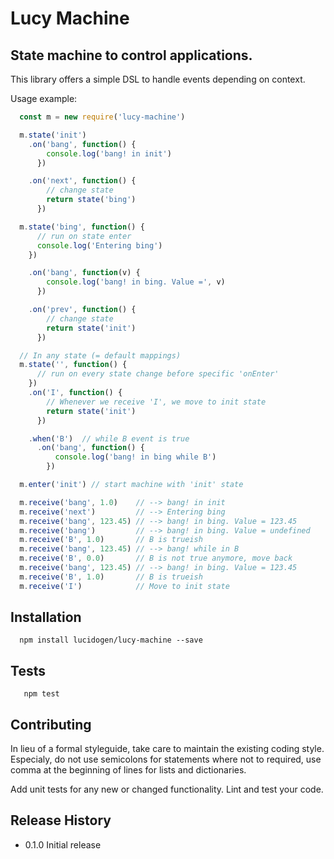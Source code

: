 # Lucy Machine

## State machine to control applications.

This library offers a simple DSL to handle events depending on context.

Usage example:

```js
  const m = new require('lucy-machine')

  m.state('init')
    .on('bang', function() {
        console.log('bang! in init')
      })

    .on('next', function() {
        // change state
        return state('bing')
      })

  m.state('bing', function() {
      // run on state enter
      console.log('Entering bing')
    })

    .on('bang', function(v) {
        console.log('bang! in bing. Value =', v)
      })

    .on('prev', function() {
        // change state
        return state('init')
      })

  // In any state (= default mappings)
  m.state('', function() {
      // run on every state change before specific 'onEnter'
    })
    .on('I', function() {
        // Whenever we receive 'I', we move to init state
        return state('init')
      })

    .when('B')  // while B event is true
      .on('bang', function() {
          console.log('bang! in bing while B')
        })

  m.enter('init') // start machine with 'init' state

  m.receive('bang', 1.0)    // --> bang! in init
  m.receive('next')         // --> Entering bing
  m.receive('bang', 123.45) // --> bang! in bing. Value = 123.45
  m.receive('bang')         // --> bang! in bing. Value = undefined
  m.receive('B', 1.0)       // B is trueish
  m.receive('bang', 123.45) // --> bang! while in B
  m.receive('B', 0.0)       // B is not true anymore, move back
  m.receive('bang', 123.45) // --> bang! in bing. Value = 123.45
  m.receive('B', 1.0)       // B is trueish
  m.receive('I')            // Move to init state
```

## Installation

```shell
  npm install lucidogen/lucy-machine --save
```

## Tests

```shell
   npm test
```

## Contributing

In lieu of a formal styleguide, take care to maintain the existing coding style.
Especialy, do not use semicolons for statements where not to required, use comma
at the beginning of lines for lists and dictionaries.

Add unit tests for any new or changed functionality. Lint and test your code.

## Release History

* 0.1.0 Initial release
